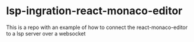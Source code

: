 # lsp-ingration-react-monaco-editor
This is a repo with an example of how to connect the react-monaco-editor to a lsp server over a websocket

